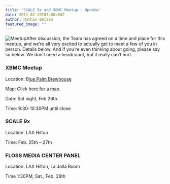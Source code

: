```yaml
---
title: 'SCALE 9x and XBMC Meetup - Update'
date: 2011-02-20T03:00:00Z
author: Nathan Betzen
featured_image: ""
---
```

![Meetup](http://www.joshrimer.com/wp-content/uploads/2010/07/meetup_logo_1.png "Meetup")After discussion, the Team has agreed on a time and place for this meetup, and we’re all very excited to actually get to meet a few of you in person. Details below. And if you’re even thinking about going, please say so below. We don’t need a headcount, but it really can’t hurt.

 ### XBMC Meetup

 Location: B[lue Palm Brewhouse](https://www.bluepalmsbrewhouse.com/pages/home.html "Blue Palms Brewhouse")

 Map: Click [here for a map](http://maps.google.com/maps?um=1&amp;ie=UTF-8&amp;q=blue+palm+los+angeles&amp;fb=1&amp;gl=us&amp;hq=blue+palm&amp;hnear=Los+Angeles,+CA&amp;ei=PRFjTaicJMH78AaTxs2YDA&amp;sa=X&amp;oi=local_group&amp;ct=image&amp;resnum=2&amp;ved=0CAQQtgMwAQ "Blue Palms Brewhouse Map").

 Date: Sat night, Feb 26th.

 Time: 9:30-10:30PM until close

 ### SCALE 9x

 Location: LAX Hilton

 Time: Feb. 25th – 27th

 ### FLOSS MEDIA CENTER PANEL

 Location: LAX Hilton, La Jolla Room

 Time 1:30PM, Sat., Feb. 26th

 
